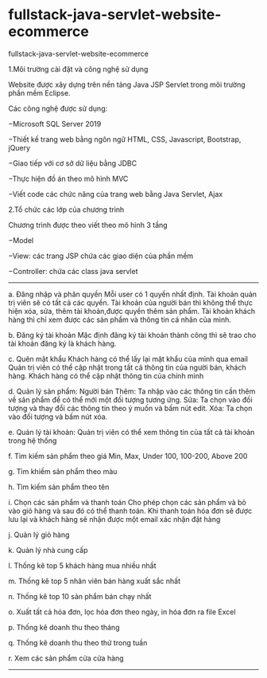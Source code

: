 # fullstack-java-servlet-website-ecommerce
fullstack-java-servlet-website-ecommerce

1.Môi trường cài đặt và công nghệ sử dụng

Website được xây dựng trên nền tảng Java JSP Servlet trong môi trường phần mềm Eclipse.

Các công nghệ được sử dụng:

−Microsoft SQL Server 2019 

−Thiết kế trang web bằng ngôn ngữ HTML, CSS, Javascript, Bootstrap, jQuery

−Giao tiếp với cơ sở dữ liệu bằng JDBC

−Thực hiện đồ án theo mô hình MVC

−Viết code các chức năng của trang web bằng Java Servlet, Ajax

2.Tổ chức các lớp của chương trình

Chương trình được theo viết theo mô hình 3 tầng

−Model

−View: các trang JSP chứa các giao diện của phần mềm

−Controller: chứa các class java servlet


--------------------------------------------------------------
a. Đăng nhập và phân quyền
Mỗi user có 1 quyền nhất định. Tài khoản quản trị viên sẽ có tất cả các quyền. Tài khoản của người bán thì không thể thực hiện xóa, sửa, thêm tài khoản,được quyền thêm sản phẩm. Tài khoản khách hàng thì chỉ xem được các sản phẩm và thông tin cá nhân của mình. 

b. Đăng ký tài khoản
Mặc định đăng ký tài khoản thành công thì sẽ trao cho tài khoản đăng ký là khách hàng.

c. Quên mật khẩu
Khách hàng có thể lấy lại mật khẩu của mình qua email
Quản trị viên có thể cập nhật trong tất cả thông tin của người bán, khách hàng. Khách hàng có thể cập nhật thông tin của chính mình

d. Quản lý sản phẩm: Người bán
Thêm: Ta nhập vào các thông tin cần thêm về sản phẩm để có thể mới một đối tượng tương ứng.
Sửa: Ta chọn vào đối tượng và thay đổi các thông tin theo ý muốn và bấm nút edit.
Xóa: Ta chọn vào đối tượng và bấm nút xóa.

e. Quản lý tài khoản: Quản trị viên có thể xem thông tin của tất cả tài khoản trong hệ thống

f. Tìm kiếm sản phẩm theo giá Min, Max, Under 100, 100-200, Above 200

g. Tìm khiếm sản phẩm theo màu

h. Tìm kiếm sản phẩm theo tên

i. Chọn các sản phẩm và thanh toán
Cho phép chọn các sản phẩm và bỏ vào giỏ hàng và sau đó có thể thanh toán. Khi thanh toán hóa đơn sẽ được lưu lại và khách hàng sẽ nhận được một email xác nhận đặt hàng

j. Quản lý giỏ hàng

k. Quản lý nhà cung cấp

l. Thống kê top 5 khách hàng mua nhiều nhất

m. Thống kê top 5 nhân viên bán hàng xuất sắc nhất

n. Thống kê top 10 sản phẩm bán chạy nhất

o. Xuất tất cả hóa đơn, lọc hóa đơn theo ngày, in hóa đơn ra file Excel

p. Thống kê doanh thu theo tháng

q. Thống kê doanh thu theo thứ trong tuần

r. Xem các sản phẩm cửa cửa hàng

------------------------------------------------------------------
